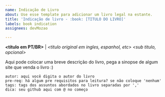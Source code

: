 ```yaml
---
name: Indicação de Livro
about: Use esse template para adicionar um livro legal na estante.
title: 'Indicação de livro - :book: [TITULO DO LIVRO]'
labels: book indication
assignees: devMozao

---
```


<!-- ⚠️⚠️ Do Not Delete This! ⚠️⚠️ -->
**<título em PT/BR>** | *<titulo original em ingles, espanhol, etc>*
*<sub titulo, opcional>*

Aqui pode colocar uma breve descrição do livro, pega a sinopse de algum site que venda o livro :)
```
autor: aqui você digita o autor do livro
pre-req: há algum pre requisitos para leitura? se não coloque 'nenhum'
tags: tags dos assuntos abordados no livro separadas por ','
dica: seu github aqui com @ no começo
```

